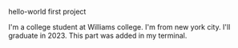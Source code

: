 hello-world
first project

I'm a college student at Williams college. I'm from new york city.
I'll graduate in 2023.
This part was added in my terminal.
